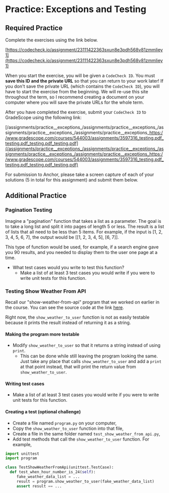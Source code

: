 <!--meta exposure: initial -->
<!--meta assessmentFormat: ProblemSet -->
<!--meta submissionVia: CodeCheck -->
<!--meta instructionType: specific -->
<!--meta submissionFormatFlexibility: no -->
<!--meta submissionTopicFlexibility: no -->
<!--meta rubricAvailable: yes -->
<!--meta rubricShared: yes -->
<!--meta groupWork: no -->
<!--meta automatedGrading: 100 -->
<!--meta studentInstructionsLink: https://codecheck.io/assignment/23111422363sxun8e3pdh568v81zmmliey1 -->
<!--meta topics: exceptions, testing -->

# Practice: Exceptions and Testing

## Required Practice

Complete the exercises using the link below.

[https://codecheck.io/assignment/23111422363sxun8e3pdh568v81zmmliey1](https://codecheck.io/assignment/23111422363sxun8e3pdh568v81zmmliey1)

When you start the exercise, you will be given a `CodeCheck ID`.  You must **save this ID and the private URL** so that you can return to your work later!  If you don't save the private URL (which contains the `CodeCheck ID`), you will have to start the exercise from the beginning.  We will re-use this site throughout the term, so I recommend creating a document on your computer where you will save the private URLs for the whole term.

After you have completed the exercise, submit your `CodeCheck ID` to GradeScope using the following link:

[/assignments/practice__exceptions_/assignments/practice__exceptions_/assignments/practice__exceptions_/assignments/practice__exceptions_https://www.gradescope.com/courses/544003/assignments/3597316_testing.pdf_testing.pdf_testing.pdf_testing.pdf](/assignments/practice__exceptions_/assignments/practice__exceptions_/assignments/practice__exceptions_/assignments/practice__exceptions_https://www.gradescope.com/courses/544003/assignments/3597316_testing.pdf_testing.pdf_testing.pdf_testing.pdf)

For submission to Anchor, please take a screen capture of each of your solutions (5 in total for this assignment) and submit them below.  

## Additional Practice

### Pagination Testing

Imagine a "pagination" function that takes a list as a parameter. The goal is to take a long list and split it into pages of length 5 or less. The result is a list of lists that all need to be less than 5 items. For example, if the input is [1, 2, 3, 4, 5, 6, 7], the output would be [[1, 2, 3, 4, 5], [6, 7]].

This type of function would be used, for example, if a search engine gave you 90 results, and you needed to display them to the user one page at a time.

* What test cases would you write to test this function?
  * Make a list of at least 3 test cases you would write if you were to write unit tests for this function.

### Testing Show Weather From API

Recall our "show-weather-from-api" program that we worked on earlier in the course. You can see the source code at the link  [here](https://github.com/kibo-programming-2-jan-23/walkthroughs/blob/main/show-weather-from-api/end/program.py).

Right now, the `show_weather_to_user` function is not as easily testable because it prints the result instead of returning it as a string.

#### Making the program more testable

* Modify `show_weather_to_user` so that it returns a string instead of using `print`.
  * This can be done while still leaving the program looking the same. Just take any place that calls `show_weather_to_user` and add a `print` at that point instead, that will print the return value from `show_weather_to_user`.
  
#### Writing test cases

* Make a list of at least 3 test cases you would write if you were to write unit tests for this function.

#### Creating a test (optional challenge)

* Create a file named `program.py` on your computer,
* Copy the `show_weather_to_user` function into that file,
* Create a file in the same folder named `test_show_weather_from_api.py`,
* Add test methods that call the `show_weather_to_user` function. For example,

```python
import unittest
import program

class TestShowWeatherFromApi(unittest.TestCase):
  def test_when_hour_number_is_24(self):
     fake_weather_data_list = ...
     result = program.show_weather_to_user(fake_weather_data_list)
     assert result == ...

```
